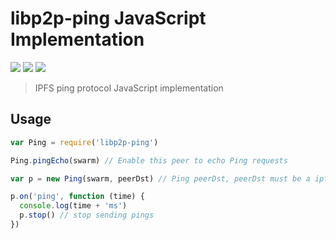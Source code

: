 libp2p-ping JavaScript Implementation
=====================================

[![](https://img.shields.io/badge/made%20by-Protocol%20Labs-blue.svg?style=flat-square)](http://ipn.io) [![](https://img.shields.io/badge/project-IPFS-blue.svg?style=flat-square)](http://ipfs.io/) [![](https://img.shields.io/badge/freenode-%23ipfs-blue.svg?style=flat-square)](http://webchat.freenode.net/?channels=%23ipfs)

> IPFS ping protocol JavaScript implementation

## Usage


```javascript
var Ping = require('libp2p-ping')

Ping.pingEcho(swarm) // Enable this peer to echo Ping requests

var p = new Ping(swarm, peerDst) // Ping peerDst, peerDst must be a ipfs-peer object

p.on('ping', function (time) {
  console.log(time + 'ms')
  p.stop() // stop sending pings
})
```
